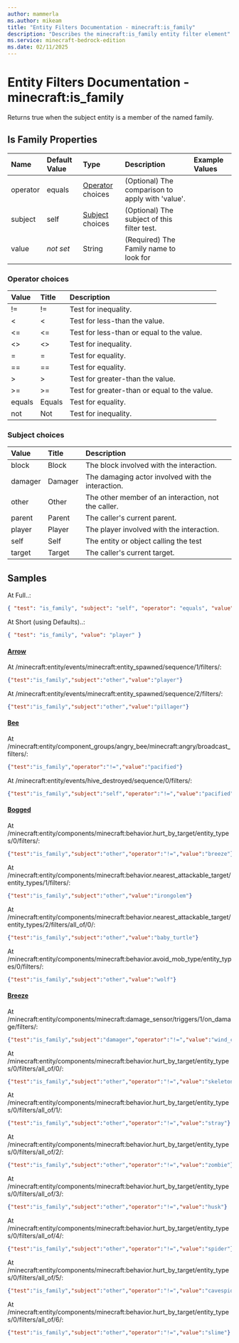 ```yaml
---
author: mammerla
ms.author: mikeam
title: "Entity Filters Documentation - minecraft:is_family"
description: "Describes the minecraft:is_family entity filter element"
ms.service: minecraft-bedrock-edition
ms.date: 02/11/2025 
---
```


# Entity Filters Documentation - minecraft:is_family

Returns true when the subject entity is a member of the named family.


## Is Family Properties

|Name       |Default Value |Type |Description |Example Values |
|:----------|:-------------|:----|:-----------|:------------- |
| operator | equals | [Operator](#operator-choices) choices | (Optional) The comparison to apply with 'value'. |  | 
| subject | self | [Subject](#subject-choices) choices | (Optional) The subject of this filter test. |  | 
| value | *not set* | String | (Required) The Family name to look for |  | 

### Operator choices

|Value       |Title |Description |
|:-----------|:-----|:-----------|
| != | != | Test for inequality.|
| < | < | Test for less-than the value.|
| <= | <= | Test for less-than or equal to the value.|
| <> | <> | Test for inequality.|
| = | = | Test for equality.|
| == | == | Test for equality.|
| > | > | Test for greater-than the value.|
| >= | >= | Test for greater-than or equal to the value.|
| equals | Equals | Test for equality.|
| not | Not | Test for inequality.|

### Subject choices

|Value       |Title |Description |
|:-----------|:-----|:-----------|
| block | Block | The block involved with the interaction.|
| damager | Damager | The damaging actor involved with the interaction.|
| other | Other | The other member of an interaction, not the caller.|
| parent | Parent | The caller's current parent.|
| player | Player | The player involved with the interaction.|
| self | Self | The entity or object calling the test|
| target | Target | The caller's current target.|

## Samples

At Full..: 

```json
{ "test": "is_family", "subject": "self", "operator": "equals", "value": "player" }
```

At Short (using Defaults)..: 

```json
{ "test": "is_family", "value": "player" }
```

#### [Arrow](https://github.com/Mojang/bedrock-samples/tree/preview/behavior_pack/entities/arrow.json)

At /minecraft:entity/events/minecraft:entity_spawned/sequence/1/filters/: 

```json
{"test":"is_family","subject":"other","value":"player"}
```

At /minecraft:entity/events/minecraft:entity_spawned/sequence/2/filters/: 

```json
{"test":"is_family","subject":"other","value":"pillager"}
```

#### [Bee](https://github.com/Mojang/bedrock-samples/tree/preview/behavior_pack/entities/bee.json)

At /minecraft:entity/component_groups/angry_bee/minecraft:angry/broadcast_filters/: 

```json
{"test":"is_family","operator":"!=","value":"pacified"}
```

At /minecraft:entity/events/hive_destroyed/sequence/0/filters/: 

```json
{"test":"is_family","subject":"self","operator":"!=","value":"pacified"}
```

#### [Bogged](https://github.com/Mojang/bedrock-samples/tree/preview/behavior_pack/entities/bogged.json)

At /minecraft:entity/components/minecraft:behavior.hurt_by_target/entity_types/0/filters/: 

```json
{"test":"is_family","subject":"other","operator":"!=","value":"breeze"}
```

At /minecraft:entity/components/minecraft:behavior.nearest_attackable_target/entity_types/1/filters/: 

```json
{"test":"is_family","subject":"other","value":"irongolem"}
```

At /minecraft:entity/components/minecraft:behavior.nearest_attackable_target/entity_types/2/filters/all_of/0/: 

```json
{"test":"is_family","subject":"other","value":"baby_turtle"}
```

At /minecraft:entity/components/minecraft:behavior.avoid_mob_type/entity_types/0/filters/: 

```json
{"test":"is_family","subject":"other","value":"wolf"}
```

#### [Breeze](https://github.com/Mojang/bedrock-samples/tree/preview/behavior_pack/entities/breeze.json)

At /minecraft:entity/components/minecraft:damage_sensor/triggers/1/on_damage/filters/: 

```json
{"test":"is_family","subject":"damager","operator":"!=","value":"wind_charge"}
```

At /minecraft:entity/components/minecraft:behavior.hurt_by_target/entity_types/0/filters/all_of/0/: 

```json
{"test":"is_family","subject":"other","operator":"!=","value":"skeleton"}
```

At /minecraft:entity/components/minecraft:behavior.hurt_by_target/entity_types/0/filters/all_of/1/: 

```json
{"test":"is_family","subject":"other","operator":"!=","value":"stray"}
```

At /minecraft:entity/components/minecraft:behavior.hurt_by_target/entity_types/0/filters/all_of/2/: 

```json
{"test":"is_family","subject":"other","operator":"!=","value":"zombie"}
```

At /minecraft:entity/components/minecraft:behavior.hurt_by_target/entity_types/0/filters/all_of/3/: 

```json
{"test":"is_family","subject":"other","operator":"!=","value":"husk"}
```

At /minecraft:entity/components/minecraft:behavior.hurt_by_target/entity_types/0/filters/all_of/4/: 

```json
{"test":"is_family","subject":"other","operator":"!=","value":"spider"}
```

At /minecraft:entity/components/minecraft:behavior.hurt_by_target/entity_types/0/filters/all_of/5/: 

```json
{"test":"is_family","subject":"other","operator":"!=","value":"cavespider"}
```

At /minecraft:entity/components/minecraft:behavior.hurt_by_target/entity_types/0/filters/all_of/6/: 

```json
{"test":"is_family","subject":"other","operator":"!=","value":"slime"}
```
